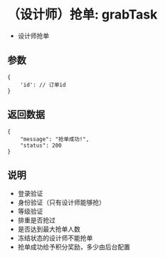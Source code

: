 # （设计师）抢单: grabTask

- 设计师抢单

## 参数

    {
        'id': // 订单id
    }

## 返回数据

    {
        "message": "抢单成功!",
        "status": 200
    }

## 说明

- 登录验证
- 身份验证（只有设计师能够抢）
- 等级验证
- 排重是否抢过
- 是否达到最大抢单人数
- 冻结状态的设计师不能抢单
- 抢单成功给予积分奖励，多少由后台配置